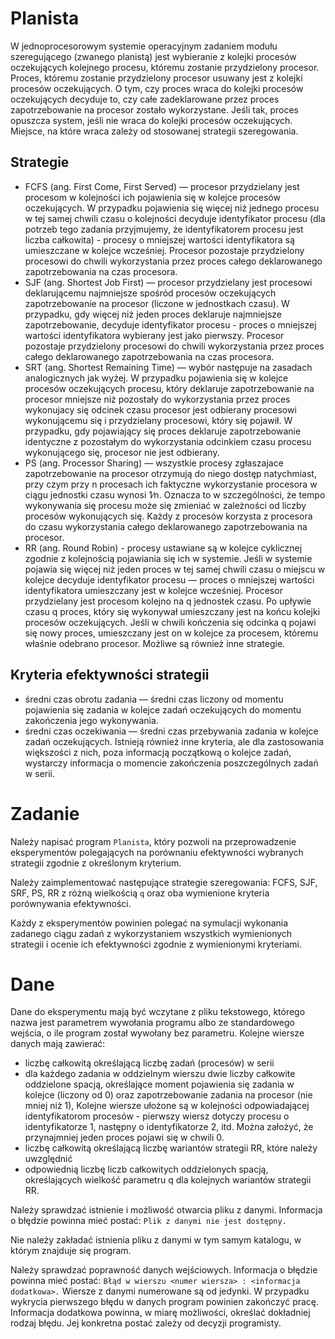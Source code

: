 # Planista
W jednoprocesorowym systemie operacyjnym zadaniem modułu
szeregującego (zwanego planistą) jest wybieranie z kolejki procesów
oczekujących kolejnego procesu, któremu zostanie przydzielony procesor.
Proces, któremu zostanie przydzielony procesor usuwany jest z kolejki
procesów oczekujących. O tym, czy proces wraca do kolejki procesów
oczekujących decyduje to, czy całe zadeklarowane przez proces zapotrzebowanie
na procesor zostało wykorzystane. Jeśli tak, proces opuszcza system, jeśli
nie wraca do kolejki procesów oczekujących. Miejsce, na które wraca zależy
od stosowanej strategii szeregowania.

## Strategie
- FCFS (ang. First Come, First Served) — procesor przydzielany jest procesom w kolejności ich pojawienia się w kolejce procesów oczekujących. W przypadku pojawienia się więcej niż jednego procesu w tej samej chwili czasu o kolejności decyduje identyfikator procesu (dla potrzeb tego zadania przyjmujemy, że identyfikatorem procesu jest liczba całkowita) - procesy o mniejszej wartości identyfikatora są umieszczane w kolejce wcześniej. Procesor pozostaje przydzielony procesowi do chwili wykorzystania przez proces całego deklarowanego zapotrzebowania na czas procesora.
- SJF (ang. Shortest Job First) — procesor przydzielany jest procesowi deklarującemu najmniejsze spośród procesów oczekujących zapotrzebowanie na procesor (liczone w jednostkach czasu). W przypadku, gdy więcej niż jeden proces deklaruje najmniejsze zapotrzebowanie, decyduje identyfikator procesu - proces o mniejszej wartości identyfikatora wybierany jest jako pierwszy. Procesor pozostaje przydzielony procesowi do chwili wykorzystania przez proces całego deklarowanego zapotrzebowania na czas procesora.
- SRT (ang. Shortest Remaining Time) — wybór następuje na zasadach analogicznych jak wyżej. W przypadku pojawienia się w kolejce procesów oczekujących procesu, który deklaruje zapotrzebowanie na procesor mniejsze niż pozostały do wykorzystania przez proces wykonujacy się odcinek czasu procesor jest odbierany procesowi wykonującemu się i przydzielany procesowi, który się pojawił. W przypadku, gdy pojawiający się proces deklaruje zapotrzebowanie identyczne z pozostałym do wykorzystania odcinkiem czasu procesu wykonującego się, procesor nie jest odbierany.
- PS (ang. Processor Sharing) — wszystkie procesy zgłaszajace zapotrzebowanie na procesor otrzymują do niego dostęp natychmiast, przy czym przy n procesach ich faktyczne wykorzystanie procesora w ciągu jednostki czasu wynosi 1∕n. Oznacza to w szczególności, że tempo wykonywania się procesu może się zmieniać w zależności od liczby procesów wykonujących się. Każdy z procesów korzysta z procesora do czasu wykorzystania całego deklarowanego zapotrzebowania na procesor.
- RR (ang. Round Robin) - procesy ustawiane są w kolejce cyklicznej zgodnie z kolejnością pojawiania się ich w systemie. Jeśli w systemie pojawia się więcej niż jeden proces w tej samej chwili czasu o miejscu w kolejce decyduje identyfikator procesu — proces o mniejszej wartości identyfikatora umieszczany jest w kolejce wcześniej. Procesor przydzielany jest procesom kolejno na q jednostek czasu. Po upływie czasu q proces, który się wykonywał umieszczany jest na końcu kolejki procesów oczekujących. Jeśli w chwili kończenia się odcinka q pojawi się nowy proces, umieszczany jest on w kolejce za procesem, któremu właśnie odebrano procesor.
Możliwe są również inne strategie.

## Kryteria efektywności strategii
- średni czas obrotu zadania — średni czas liczony od momentu pojawienia się zadania w kolejce zadań oczekujących do momentu zakończenia jego wykonywania.
- średni czas oczekiwania — średni czas przebywania zadania w kolejce zadań oczekujących.
Istnieją również inne kryteria, ale dla zastosowania większości z nich, poza informacją początkową o kolejce zadań, wystarczy informacja o momencie zakończenia poszczególnych zadań w serii.

# Zadanie
Należy napisać program `Planista`, który pozwoli na przeprowadzenie eksperymentów polegających na porównaniu efektywności wybranych strategii zgodnie z określonym kryterium.

Należy zaimplementować następujące strategie szeregowania: FCFS, SJF, SRF, PS, RR z różną wielkością `q` oraz oba wymienione kryteria porównywania efektywności.

Każdy z eksperymentów powinien polegać na symulacji wykonania zadanego ciągu zadań z wykorzystaniem wszystkich wymienionych strategii i ocenie ich efektywności zgodnie z wymienionymi kryteriami.

# Dane
Dane do eksperymentu mają być wczytane z pliku tekstowego, którego nazwa jest parametrem wywołania programu albo ze standardowego wejścia, o ile program został wywołany bez parametru. Kolejne wiersze danych mają zawierać:
- liczbę całkowitą określającą liczbę zadań (procesów) w serii
- dla każdego zadania w oddzielnym wierszu dwie liczby całkowite oddzielone spacją, określające moment pojawienia się zadania w kolejce (liczony od 0) oraz zapotrzebowanie zadania na procesor (nie mniej niż 1), Kolejne wiersze ułożone są w kolejności odpowiadającej identyfikatorom procesów - pierwszy wiersz dotyczy procesu o identyfikatorze 1, następny o identyfikatorze 2, itd. Można założyć, że przynajmniej jeden proces pojawi się w chwili 0.
- liczbę całkowitą określającą liczbę wariantów strategii RR, które należy uwzględnić
- odpowiednią liczbę liczb całkowitych oddzielonych spacją, określających wielkość parametru q dla kolejnych wariantów strategii RR.

Należy sprawdzać istnienie i możliwość otwarcia pliku z danymi. Informacja o błędzie powinna mieć postać: `Plik z danymi nie jest dostępny.`

Nie należy zakładać istnienia pliku z danymi w tym samym katalogu, w którym znajduje się program.

Należy sprawdzać poprawność danych wejściowych. Informacja o błędzie powinna mieć postać: `Błąd w wierszu <numer wiersza> : <informacja dodatkowa>.` Wiersze z danymi numerowane są od jedynki. W przypadku wykrycia pierwszego błędu w danych program powinien zakończyć pracę. Informacja dodatkowa powinna, w miarę możliwości, określać dokładniej rodzaj błędu. Jej konkretna postać zależy od decyzji programisty.
